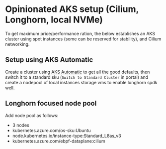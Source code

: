 # Opinionated AKS setup (Cilium, Longhorn, local NVMe)

To get maximum price/performance ration, the below establishes an AKS cluster using spot instances (some can be reserved for stability), and Cilium networking.

## Setup using AKS Automatic

Create a cluster using [AKS Automatic](https://learn.microsoft.com/en-us/azure/aks/intro-aks-automatic) to get all the good defaults, then switch it to a standard sku (`Switch to Standard Cluster` in portal) and create a nodepool of local instances storage vms to enable longhorn spdk well.

## Longhorn focused node pool

Add node pool as follows:

- 3 nodes
- kubernetes.azure.com/os-sku:Ubuntu
- node.kubernetes.io/instance-type:Standard_L8as_v3
- kubernetes.azure.com/ebpf-dataplane:cilium

